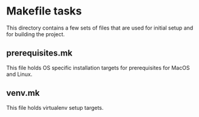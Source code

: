 # Makefile tasks

This directory contains a few sets of files that are used for initial setup and for building the project.

## prerequisites.mk

This file holds OS specific installation targets for prerequisites for MacOS and Linux.

## venv.mk

This file holds virtualenv setup targets.
